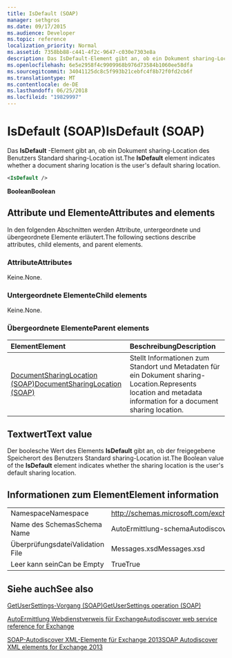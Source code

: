 ```yaml
---
title: IsDefault (SOAP)
manager: sethgros
ms.date: 09/17/2015
ms.audience: Developer
ms.topic: reference
localization_priority: Normal
ms.assetid: 7358bb88-c441-4f2c-9647-c030e7303e8a
description: Das IsDefault-Element gibt an, ob ein Dokument sharing-Location des Benutzers Standard sharing-Location ist.
ms.openlocfilehash: 6e5e2958f4c9909968b976d73584b1060ee58dfa
ms.sourcegitcommit: 34041125dc8c5f993b21cebfc4f8b72f0fd2cb6f
ms.translationtype: MT
ms.contentlocale: de-DE
ms.lasthandoff: 06/25/2018
ms.locfileid: "19829997"
---
```

# <a name="isdefault-soap"></a><span data-ttu-id="cc082-103">IsDefault (SOAP)</span><span class="sxs-lookup"><span data-stu-id="cc082-103">IsDefault (SOAP)</span></span>

<span data-ttu-id="cc082-104">Das **IsDefault** -Element gibt an, ob ein Dokument sharing-Location des Benutzers Standard sharing-Location ist.</span><span class="sxs-lookup"><span data-stu-id="cc082-104">The **IsDefault** element indicates whether a document sharing location is the user's default sharing location.</span></span> 
  
```XML
<IsDefault /> 
```

 <span data-ttu-id="cc082-105">**Boolean**</span><span class="sxs-lookup"><span data-stu-id="cc082-105">**Boolean**</span></span>
## <a name="attributes-and-elements"></a><span data-ttu-id="cc082-106">Attribute und Elemente</span><span class="sxs-lookup"><span data-stu-id="cc082-106">Attributes and elements</span></span>

<span data-ttu-id="cc082-107">In den folgenden Abschnitten werden Attribute, untergeordnete und übergeordnete Elemente erläutert.</span><span class="sxs-lookup"><span data-stu-id="cc082-107">The following sections describe attributes, child elements, and parent elements.</span></span>
  
### <a name="attributes"></a><span data-ttu-id="cc082-108">Attribute</span><span class="sxs-lookup"><span data-stu-id="cc082-108">Attributes</span></span>

<span data-ttu-id="cc082-109">Keine.</span><span class="sxs-lookup"><span data-stu-id="cc082-109">None.</span></span>
  
### <a name="child-elements"></a><span data-ttu-id="cc082-110">Untergeordnete Elemente</span><span class="sxs-lookup"><span data-stu-id="cc082-110">Child elements</span></span>

<span data-ttu-id="cc082-111">Keine.</span><span class="sxs-lookup"><span data-stu-id="cc082-111">None.</span></span>
  
### <a name="parent-elements"></a><span data-ttu-id="cc082-112">Übergeordnete Elemente</span><span class="sxs-lookup"><span data-stu-id="cc082-112">Parent elements</span></span>

|<span data-ttu-id="cc082-113">**Element**</span><span class="sxs-lookup"><span data-stu-id="cc082-113">**Element**</span></span>|<span data-ttu-id="cc082-114">**Beschreibung**</span><span class="sxs-lookup"><span data-stu-id="cc082-114">**Description**</span></span>|
|:-----|:-----|
|[<span data-ttu-id="cc082-115">DocumentSharingLocation (SOAP)</span><span class="sxs-lookup"><span data-stu-id="cc082-115">DocumentSharingLocation (SOAP)</span></span>](documentsharinglocation-soap.md) <br/> |<span data-ttu-id="cc082-116">Stellt Informationen zum Standort und Metadaten für ein Dokument sharing-Location.</span><span class="sxs-lookup"><span data-stu-id="cc082-116">Represents location and metadata information for a document sharing location.</span></span>  <br/> |
   
## <a name="text-value"></a><span data-ttu-id="cc082-117">Textwert</span><span class="sxs-lookup"><span data-stu-id="cc082-117">Text value</span></span>

<span data-ttu-id="cc082-118">Der boolesche Wert des Elements **IsDefault** gibt an, ob der freigegebene Speicherort des Benutzers Standard sharing-Location ist.</span><span class="sxs-lookup"><span data-stu-id="cc082-118">The Boolean value of the **IsDefault** element indicates whether the sharing location is the user's default sharing location.</span></span> 
  
## <a name="element-information"></a><span data-ttu-id="cc082-119">Informationen zum Element</span><span class="sxs-lookup"><span data-stu-id="cc082-119">Element information</span></span>

|||
|:-----|:-----|
|<span data-ttu-id="cc082-120">Namespace</span><span class="sxs-lookup"><span data-stu-id="cc082-120">Namespace</span></span>  <br/> |http://schemas.microsoft.com/exchange/2010/Autodiscover  <br/> |
|<span data-ttu-id="cc082-121">Name des Schemas</span><span class="sxs-lookup"><span data-stu-id="cc082-121">Schema Name</span></span>  <br/> |<span data-ttu-id="cc082-122">AutoErmittlung-schema</span><span class="sxs-lookup"><span data-stu-id="cc082-122">Autodiscover schema</span></span>  <br/> |
|<span data-ttu-id="cc082-123">Überprüfungsdatei</span><span class="sxs-lookup"><span data-stu-id="cc082-123">Validation File</span></span>  <br/> |<span data-ttu-id="cc082-124">Messages.xsd</span><span class="sxs-lookup"><span data-stu-id="cc082-124">Messages.xsd</span></span>  <br/> |
|<span data-ttu-id="cc082-125">Leer kann sein</span><span class="sxs-lookup"><span data-stu-id="cc082-125">Can be Empty</span></span>  <br/> |<span data-ttu-id="cc082-126">True</span><span class="sxs-lookup"><span data-stu-id="cc082-126">True</span></span>  <br/> |
   
## <a name="see-also"></a><span data-ttu-id="cc082-127">Siehe auch</span><span class="sxs-lookup"><span data-stu-id="cc082-127">See also</span></span>



[<span data-ttu-id="cc082-128">GetUserSettings-Vorgang (SOAP)</span><span class="sxs-lookup"><span data-stu-id="cc082-128">GetUserSettings operation (SOAP)</span></span>](getusersettings-operation-soap.md)


[<span data-ttu-id="cc082-129">AutoErmittlung Webdienstverweis für Exchange</span><span class="sxs-lookup"><span data-stu-id="cc082-129">Autodiscover web service reference for Exchange</span></span>](autodiscover-web-service-reference-for-exchange.md)
  
[<span data-ttu-id="cc082-130">SOAP-Autodiscover XML-Elemente für Exchange 2013</span><span class="sxs-lookup"><span data-stu-id="cc082-130">SOAP Autodiscover XML elements for Exchange 2013</span></span>](soap-autodiscover-xml-elements-for-exchange-2013.md)

